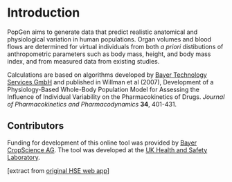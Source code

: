 # Introduction

PopGen aims to generate data that predict realistic anatomical and physiological variation in human populations. Organ volumes and blood flows are determined for virtual individuals from both *a priori* distibutions of anthropometric parameters such as body mass, height, and body mass index, and from measured data from existing studies.

Calculations are based on algorithms developed by [Bayer Technology Services GmbH](https://www.bayer.com/en/pharma/technologies) and published in Willman et al (2007), Development of a Physiology-Based Whole-Body Population Model for Assessing the Influence of Individual Variability on the Pharmacokinetics of Drugs. *Journal of Pharmacokinetics and Pharmacodynamics* **34**, 401-431.

## Contributors

Funding for development of this online tool was provided by [Bayer CropScience AG](https://www.bayer.com/en/agriculture). The tool was developed at the [UK Health and Safety Laboratory](https://www.hsl.gov.uk/).

[extract from [original HSE web app](xnet.hsl.gov.uk/popgen)]